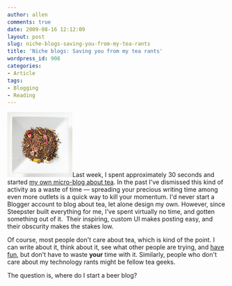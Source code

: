 ```yaml
---
author: allen
comments: true
date: 2009-08-16 12:12:09
layout: post
slug: niche-blogs-saving-you-from-my-tea-rants
title: 'Niche blogs: Saving you from my tea rants'
wordpress_id: 908
categories:
- Article
tags:
- Blogging
- Reading
---
```


![What looks like tasty loose tea close up, looks like pencil shavings from far away.](/images/wp-uploads/2009/08/tea.jpg)Last week, I spent approximately 30 seconds and started [my own micro-blog about tea](http://apike.steepster.com/). In the past I've dismissed this kind of activity as a waste of time — spreading your precious writing time among even more outlets is a quick way to kill your momentum. I'd never start a Blogger account to blog about tea, let alone design my own. However, since Steepster built everything for me, I've spent virtually no time, and gotten something out of it.  Their  inspiring, custom UI makes posting easy, and their obscurity makes the stakes low.

Of course, most people don't care about tea, which is kind of the point. I can write about it, think about it, see what other people are trying, and [have fun](http://www.steepster.com/teas/rabbitea/3990-grey-special?entry=9171), but don't have to waste **your** time with it. Similarly, people who don't care about my technology rants might be fellow tea geeks.

The question is, where do I start a beer blog?
